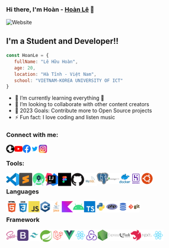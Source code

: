 ### Hi there, I'm Hoàn - [Hoàn Lê][website] 👋 

![Website](https://readme-typing-svg.herokuapp.com/?width=800&lines=Student%20at%20%20Viet%20-%20Korea%20University%20of%20Information%20Communication%20Technology;%20Fullstack%20Web%20application%20developer,%20Mobile%20application%20developer)

## I'm a Student and Developer!!

```javascript
const HoanLe = {
   fullName: "Lê Hữu Hoàn",
   age: 20,
   location: "Hà Tĩnh - Việt Nam",
   school: "VIETNAM-KOREA UNIVERSITY OF ICT"
}
```

- 🌱 I’m currently learning everything 🤣
- 👯 I’m looking to collaborate with other content creators
- 🥅 2023 Goals: Contribute more to Open Source projects
- ⚡ Fun fact: I love coding and listen music 

### Connect with me:

[<img align="left" alt="Hoanle.tk" width="22px" src="https://raw.githubusercontent.com/iconic/open-iconic/master/svg/globe.svg" />][website]
[<img align="left" alt="Hoàn Lê | YouTube" width="22px" src="https://github.com/github/explore/blob/main/topics/youtube/youtube.png" />][youtube]
[<img align="left" alt="Hoàn Lê | LinkedIn" width="22px" src="https://github.com/github/explore/blob/main/topics/facebook/facebook.png" />][facebook]
[<img align="left" alt="Hoàn Lê | Twitter" width="22px" src="https://github.com/github/explore/blob/main/topics/twitter/twitter.png" />][twitter]
[<img align="left" alt="Hoàn Lê | Instagram" width="22px" src="https://github.com/github/explore/blob/main/topics/instagram/instagram.png" />][instagram]

<br />

### Tools:

<img align="left" alt="Visual Studio" width="35px" src="https://raw.githubusercontent.com/github/explore/80688e429a7d4ef2fca1e82350fe8e3517d3494d/topics/visual-studio-code/visual-studio-code.png" />
<img align="left" alt="Sublime text" width="35px" src="https://raw.githubusercontent.com/github/explore/80688e429a7d4ef2fca1e82350fe8e3517d3494d/topics/sublime-text/sublime-text.png" />
<img align="left" alt="Android Studio" width="35px" src="https://github.com/github/explore/blob/main/topics/android-studio/android-studio.png" />
<img align="left" alt="intelLJ" width="35px" src="https://github.com/github/explore/blob/main/topics/intellij-idea/intellij-idea.png" />
<img align="left" alt="Figma" width="35px" src="https://github.com/github/explore/blob/main/topics/figma/figma.png" />
<img align="left" alt="GitHub" width="35px" src="https://raw.githubusercontent.com/github/explore/78df643247d429f6cc873026c0622819ad797942/topics/github/github.png" />
<img align="left" alt="MySQL" width="35px" src="https://github.com/github/explore/blob/main/topics/mysql/mysql.png" />
<img align="left" alt="" width="30px" src="https://github.com/github/explore/blob/main/topics/postgresql/postgresql.png" />
<img align="left" alt="" width="30px" src="https://github.com/github/explore/blob/main/topics/mongodb/mongodb.png" />
<img align="left" alt="Docker" width="30px" src="https://github.com/github/explore/blob/main/topics/docker/docker.png" />
<img align="left" alt="Heroku" width="30px" src="https://github.com/github/explore/blob/main/topics/heroku/heroku.png" />
<img align="left" alt="Heroku" width="30px" src="https://github.com/github/explore/blob/main/topics/ubuntu/ubuntu.png" />
<br />

### Languages

<img align="left" alt="HTML5" width="30px" src="https://raw.githubusercontent.com/github/explore/80688e429a7d4ef2fca1e82350fe8e3517d3494d/topics/html/html.png" />
<img align="left" alt="CSS3" width="30px" src="https://raw.githubusercontent.com/github/explore/80688e429a7d4ef2fca1e82350fe8e3517d3494d/topics/css/css.png" />
<img align="left" alt="JavaScript" width="30px" src="https://raw.githubusercontent.com/github/explore/80688e429a7d4ef2fca1e82350fe8e3517d3494d/topics/javascript/javascript.png" />
<img align="left" alt="HTML5" width="30px" src="https://raw.githubusercontent.com/github/explore/80688e429a7d4ef2fca1e82350fe8e3517d3494d/topics/cpp/cpp.png" />
<img align="left" alt="Java" width="30px" src="https://github.com/github/explore/blob/main/topics/java/java.png" />
<img align="left" alt="Kotlin" width="30px" src="https://raw.githubusercontent.com/github/explore/80688e429a7d4ef2fca1e82350fe8e3517d3494d/topics/kotlin/kotlin.png" />
<img align="left" alt="Android" width="30px" src="https://github.com/github/explore/blob/main/topics/android/android.png" />
<img align="left" alt="" width="30px" src="https://github.com/github/explore/blob/main/topics/typescript/typescript.png" />
<img align="left" alt="Py thon" width="30px" src="https://raw.githubusercontent.com/github/explore/80688e429a7d4ef2fca1e82350fe8e3517d3494d/topics/python/python.png" />
<img align="left" alt="PHP" width="30px" src="https://raw.githubusercontent.com/github/explore/80688e429a7d4ef2fca1e82350fe8e3517d3494d/topics/php/php.png" />
<img align="left" alt="SQL" width="30px" src="https://raw.githubusercontent.com/github/explore/80688e429a7d4ef2fca1e82350fe8e3517d3494d/topics/sql/sql.png" />
<img align="left" alt="Git" width="30px" src="https://raw.githubusercontent.com/github/explore/80688e429a7d4ef2fca1e82350fe8e3517d3494d/topics/git/git.png" />

<br />

### Framework

<img align="left" alt="Sass" width="30px" src="https://github.com/github/explore/blob/main/topics/sass/sass.png" />
<img align="left" alt="Bootstrap" width="30px" src="https://github.com/github/explore/blob/main/topics/bootstrap/bootstrap.png" />
<img align="left" alt="Sass" width="30px" src="https://github.com/github/explore/blob/main/topics/tailwind/tailwind.png" />
<img align="left" alt="Spring" width="35px" src="https://github.com/github/explore/blob/main/topics/spring-boot/spring-boot.png" />
<img align="left" alt="Laravel" width="30px" src="https://raw.githubusercontent.com/github/explore/80688e429a7d4ef2fca1e82350fe8e3517d3494d/topics/laravel/laravel.png" />
<img align="left" alt="VueJs" width="30px" src="https://raw.githubusercontent.com/github/explore/80688e429a7d4ef2fca1e82350fe8e3517d3494d/topics/vue/vue.png" />
<img align="left" alt="React" width="30px" src="https://raw.githubusercontent.com/github/explore/80688e429a7d4ef2fca1e82350fe8e3517d3494d/topics/react/react.png" />
<img align="left" alt="Redux" width="30px" src="https://github.com/github/explore/blob/main/topics/redux/redux.png" />
<img align="left" alt="NodeJS" width="30px" src="https://github.com/github/explore/blob/main/topics/nodejs/nodejs.png" />
<img align="left" alt="" width="30px" src="https://github.com/github/explore/blob/main/topics/express/express.png" />
<img align="left" alt="Flask" width="30px" src="https://github.com/github/explore/blob/main/topics/flask/flask.png" />
<img align="left" alt="NestJs" width="30px" src="https://github.com/github/explore/blob/main/topics/nestjs/nestjs.png" />
<img align="left" alt="NextJs" width="30px" src="https://github.com/github/explore/blob/main/topics/nextjs/nextjs.png" />
<img align="left" alt="React-native" width="30px" src="https://github.com/github/explore/blob/main/topics/react-native/react-native.png" />
<br>
<br>

[messenger]: https://www.facebook.com/messages/t/100036070716996
[website]: https://hoanle.tk
[twitter]: https://twitter.com/hoanlehuu396
[youtube]: https://www.youtube.com/channel/UCm3jjrj_lvfsMzZYhn2FoHg
[instagram]: https://www.instagram.com/hoanle.396/
[facebook]: https://facebook.com//hoanle396

